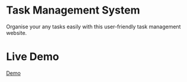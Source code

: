 # Task Management System
Organise your any tasks easily with this user-friendly task management website.

# Live Demo
[Demo]()
